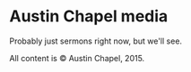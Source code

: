 # Austin Chapel media

Probably just sermons right now, but we'll see.

All content is &copy; Austin Chapel, 2015.
